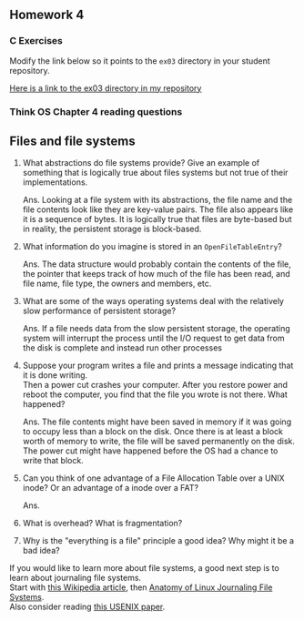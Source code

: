 ## Homework 4

### C Exercises

Modify the link below so it points to the `ex03` directory in your
student repository.

[Here is a link to the ex03 directory in my repository](https://github.com/YOUR_GITHUB_USERNAME_HERE/ExercisesInC/tree/master/exercises/ex02.5)

### Think OS Chapter 4 reading questions

## Files and file systems

1) What abstractions do file systems provide?  Give an example of something that is logically 
true about files systems but not true of their implementations.

    Ans. Looking at a file system with its abstractions, the file name and the file contents look 
    like they are key-value pairs. The file also appears like it is a sequence of bytes. It is 
    logically true that files are byte-based but in reality, the persistent storage is block-based.  

2) What information do you imagine is stored in an `OpenFileTableEntry`?

    Ans. The data structure would probably contain the contents of the file, the pointer that 
    keeps track of how much of the file has been read, and file name, file type, the owners and 
    members, etc.

3) What are some of the ways operating systems deal with the relatively slow performance of persistent storage?

    Ans. If a file needs data from the slow persistent storage, the operating system will interrupt 
    the process until the I/O request to get data from the disk is complete and instead run other processes 

4) Suppose your program writes a file and prints a message indicating that it is done writing.  
Then a power cut crashes your computer.  After you restore power and reboot the computer, you find that the 
file you wrote is not there.  What happened?

    Ans. The file contents might have been saved in memory if it was going to occupy less than a block 
    on the disk. Once there is at least a block worth of memory to write, the file will be saved 
    permanently on the disk. The power cut might have happened before the OS had a chance to write 
    that block.

5) Can you think of one advantage of a File Allocation Table over a UNIX inode?  Or an advantage of a inode over a FAT?

    Ans. 

6) What is overhead?  What is fragmentation?

7) Why is the "everything is a file" principle a good idea?  Why might it be a bad idea?

If you would like to learn more about file systems, a good next step is to learn about journaling file systems.  
Start with [this Wikipedia article](https://en.wikipedia.org/wiki/Journaling_file_system), then 
[Anatomy of Linux Journaling File Systems](http://www.ibm.com/developerworks/library/l-journaling-filesystems/index.html).  
Also consider reading [this USENIX paper](https://www.usenix.org/legacy/event/usenix05/tech/general/full_papers/prabhakaran/prabhakaran.pdf).



